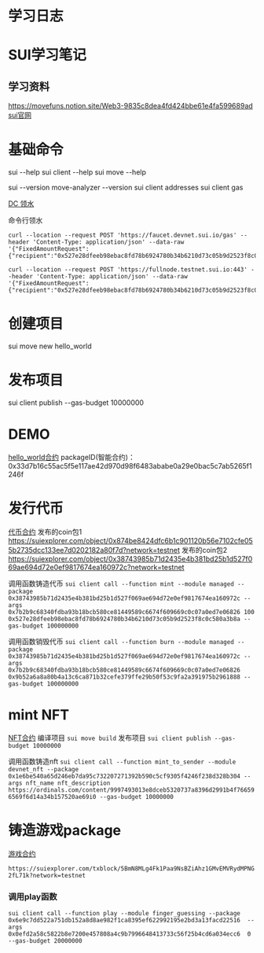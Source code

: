 # 学习日志

# SUI学习笔记
## 学习资料
https://movefuns.notion.site/Web3-9835c8dea4fd424bbe61e4fa599689ad
[sui官网](https://docs.sui.io/)

# 基础命令
sui --help
sui client --help
sui move --help

sui --version
move-analyzer --version
sui client addresses
sui client gas

[DC 领水](https://discord.com/channels/916379725201563759/971488439931392130/1209153961802866689)

命令行领水
```
curl --location --request POST 'https://faucet.devnet.sui.io/gas' --header 'Content-Type: application/json' --data-raw '{"FixedAmountRequest":{"recipient":"0x527e28dfeeb98ebac8fd78b6924780b34b6210d73c05b9d2523f8c0c580a3b8a"}}'
```

```
curl --location --request POST 'https://fullnode.testnet.sui.io:443' --header 'Content-Type: application/json' --data-raw '{"FixedAmountRequest":{"recipient":"0x527e28dfeeb98ebac8fd78b6924780b34b6210d73c05b9d2523f8c0c580a3b8a"}}'
```

# 创建项目
sui move new hello_world

# 发布项目
sui client publish --gas-budget 10000000

# DEMO
[hello_world合约](https://github.com/0xachong/project_sui/blob/master/hello_world/sources/hello_world.move)
packageID(智能合约)：0x33d7b16c55ac5f5e117ae42d970d98f6483ababe0a29e0bac5c7ab5265f1246f

# 发行代币

[代币合约](https://github.com/0xachong/project_sui/blob/master/coin/sources/coin.move)
发布的coin包1
https://suiexplorer.com/object/0x874be8424dfc6b1c901120b56e7102cfe055b2735dcc133ee7d0202182a80f7d?network=testnet
发布的coin包2
https://suiexplorer.com/object/0x38743985b71d2435e4b381bd25b1d527f069ae694d72e0ef9817674ea160972c?network=testnet

调用函数铸造代币
`sui client call --function mint --module managed --package 0x38743985b71d2435e4b381bd25b1d527f069ae694d72e0ef9817674ea160972c --args 0x7b2b9c68340fdba93b18bcb580ce81449589c6674f609669c0c07a0ed7e06826 100 0x527e28dfeeb98ebac8fd78b6924780b34b6210d73c05b9d2523f8c0c580a3b8a --gas-budget 100000000`

调用函数销毁代币
`sui client call --function burn --module managed --package 0x38743985b71d2435e4b381bd25b1d527f069ae694d72e0ef9817674ea160972c --args 0x7b2b9c68340fdba93b18bcb580ce81449589c6674f609669c0c07a0ed7e06826 0x9b52a6a8a80b4a13c6ca871b32cefe379ffe29b50f53c9fa2a391975b2961888 --gas-budget 100000000`

# mint NFT

[NFT合约](https://github.com/0xachong/project_sui/blob/master/nft/sources/nft.move)
编译项目
`sui move build`
发布项目
`sui client publish --gas-budget 10000000`

调用函数铸造nft
`sui client call --function mint_to_sender --module devnet_nft --package 0x1e6be540a65d246eb7da95c732207271392b590c5cf9305f4246f238d328b304 --args nft_name nft_description https://ordinals.com/content/9997493013e8dceb5320737a8396d2991b4f766596569f6d14a34b157520ae69i0 --gas-budget 10000000`

# 铸造游戏package

[游戏合约](https://github.com/0xachong/project_sui/blob/master/nft/sources/game.move)

`https://suiexplorer.com/txblock/5BmN8MLg4Fk1Paa9NsBZiAhz1GMvEMVRydMPNG2fL71k?network=testnet`

### 调用play函数
`sui client call --function play --module finger_guessing --package 0x6e9c7dd522a751db152a8d8ae982f1ca8395ef622992195e2bd3a13facd22516  --args  0x0efd2a58c5822b8e7200e457808a4c9b7996648413733c56f25b4cd6a034ecc6  0   --gas-budget 20000000`